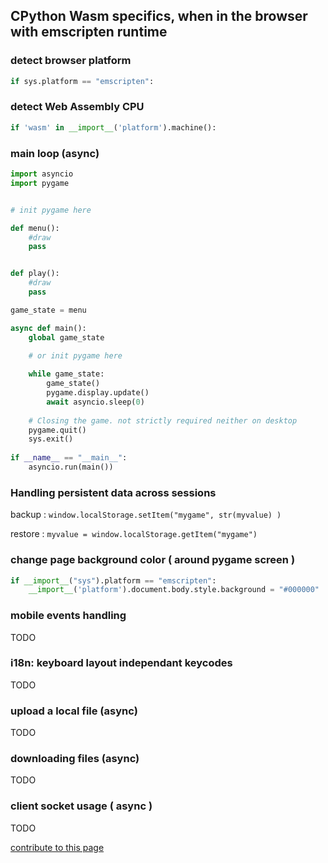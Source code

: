 ## CPython Wasm specifics, when in the browser with emscripten runtime

### detect browser platform

```py
if sys.platform == "emscripten":
```

### detect Web Assembly CPU

```py
if 'wasm' in __import__('platform').machine():
```

### main loop (async)

```py
import asyncio
import pygame


# init pygame here

def menu():
    #draw
    pass


def play():
    #draw
    pass

game_state = menu

async def main():
    global game_state
    
    # or init pygame here 

    while game_state:
        game_state()
        pygame.display.update()
        await asyncio.sleep(0)
        
    # Closing the game. not strictly required neither on desktop
    pygame.quit()
    sys.exit()
        
if __name__ == "__main__":
    asyncio.run(main())
```


### Handling persistent data across sessions

backup :
`window.localStorage.setItem("mygame", str(myvalue) )`

restore :
`myvalue = window.localStorage.getItem("mygame")`

### change page background color ( around pygame screen )
```py
if __import__("sys").platform == "emscripten":
    __import__('platform').document.body.style.background = "#000000"
```    
### mobile events handling 

TODO


### i18n: keyboard layout independant keycodes

TODO

### upload a local file (async)

TODO

### downloading files (async)

TODO

### client socket usage ( async )

TODO






[contribute to this page](https://github.com/pygame-web/pygame-web.github.io/edit/main/wiki/python-wasm/README.md)
